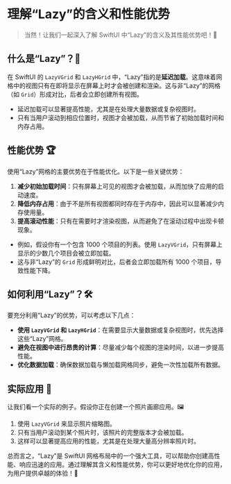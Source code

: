 ﻿# 理解“Lazy”的含义和性能优势

> 当然！让我们一起深入了解 SwiftUI 中“Lazy”的含义及其性能优势吧！🚀

## 什么是“Lazy”？🤔

在 SwiftUI 的 `LazyVGrid` 和 `LazyHGrid` 中，“Lazy”指的是**延迟加载**。这意味着网格中的视图只有在即将显示在屏幕上时才会被创建和渲染。这与非“Lazy”的网格（如 `Grid`）形成对比，后者会立即创建所有视图。

*   延迟加载可以显著提高性能，尤其是在处理大量数据或复杂视图时。
*   只有当用户滚动到相应位置时，视图才会被加载，从而节省了初始加载时间和内存占用。

## 性能优势 🏆

使用“Lazy”网格的主要优势在于性能优化。以下是一些关键优势：

1.  **减少初始加载时间**：只有屏幕上可见的视图才会被加载，从而加快了应用的启动速度。
2.  **降低内存占用**：由于不是所有视图都同时存在于内存中，因此可以显著减少内存使用量。
3.  **提高滚动性能**：只有在需要时才渲染视图，从而避免了在滚动过程中出现卡顿现象。

*   例如，假设你有一个包含 1000 个项目的列表。使用 `LazyVGrid`，只有屏幕上显示的少数几个项目会被立即加载。
*   这与非“Lazy”的 `Grid` 形成鲜明对比，后者会立即加载所有 1000 个项目，导致性能下降。

## 如何利用“Lazy”？🛠️

要充分利用“Lazy”的优势，可以考虑以下几点：

*   **使用 `LazyVGrid` 和 `LazyHGrid`**：在需要显示大量数据或复杂视图时，优先选择这些“Lazy”网格。
*   **避免在视图中进行昂贵的计算**：尽量减少每个视图的渲染时间，以进一步提高性能。
*   **优化数据加载**：确保数据加载与懒加载网格同步，避免一次性加载所有数据。

## 实际应用 📱

让我们看一个实际的例子。假设你正在创建一个照片画廊应用。🖼️

1.  使用 `LazyVGrid` 来显示照片缩略图。
2.  只有当用户滚动到某个照片时，该照片的完整版本才会被加载。
3.  这样可以显著提高应用的性能，尤其是在处理大量高分辨率照片时。

总而言之，“Lazy”是 SwiftUI 网格布局中的一个强大工具，可以帮助你创建高性能、响应迅速的应用。通过理解其含义和性能优势，你可以更好地优化你的应用，为用户提供卓越的体验！🎉


